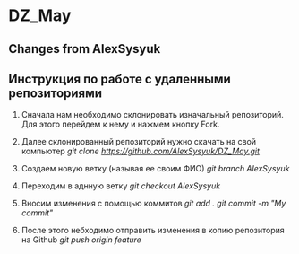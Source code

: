 # DZ_May

## Changes from AlexSysyuk    

## __Инструкция по работе с удаленными репозиториями__ 

1. Сначала нам необходимо склонировать изначальный репозиторий. Для этого перейдем к нему и нажмем кнопку Fork.

2. Далее склонированный репозиторий нужно скачать на свой компьютер
*git clone https://github.com/AlexSysyuk/DZ_May.git*

3. Создаем новую ветку (называя ее своим ФИО)
*git branch AlexSysyuk*

4. Переходим в аднную ветку 
*git checkout AlexSysyuk*

5. Вносим изменения с помощью коммитов
*git add .*
*git commit -m "My commit"*

6. После этого небходимо отправить изменения в копию репозитория на Github
*git push origin feature* 